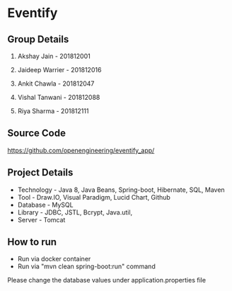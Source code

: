 # Eventify

## Group Details

1. Akshay Jain - 201812001

2. Jaideep Warrier - 201812016

3. Ankit Chawla - 201812047

4. Vishal Tanwani - 201812088

5. Riya Sharma - 201812111

   

## Source Code

https://github.com/openengineering/eventify_app/

## Project Details

* Technology - Java 8, Java Beans, Spring-boot, Hibernate, SQL, Maven
* Tool - Draw.IO, Visual Paradigm, Lucid Chart, Github
* Database - MySQL
* Library - JDBC, JSTL, Bcrypt, Java.util, 
* Server - Tomcat 

## How to run
* Run via docker container
* Run via "mvn clean spring-boot:run" command

Please change the database values under application.properties file
